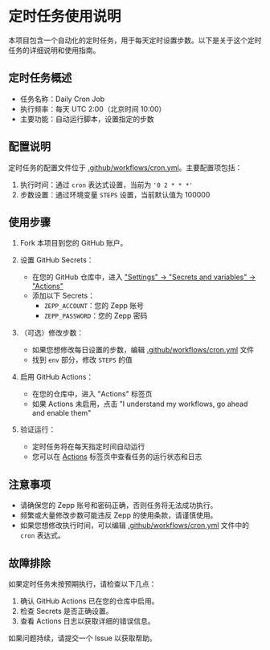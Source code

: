 # 定时任务使用说明

本项目包含一个自动化的定时任务，用于每天定时设置步数。以下是关于这个定时任务的详细说明和使用指南。

## 定时任务概述

- 任务名称：Daily Cron Job
- 执行频率：每天 UTC 2:00（北京时间 10:00）
- 主要功能：自动运行脚本，设置指定的步数

## 配置说明

定时任务的配置文件位于 [.github/workflows/cron.yml](./.github/workflows/cron.yml)。主要配置项包括：

1. 执行时间：通过 `cron` 表达式设置，当前为 `'0 2 * * *'`
2. 步数设置：通过环境变量 `STEPS` 设置，当前默认值为 100000

## 使用步骤

1. Fork 本项目到您的 GitHub 账户。

2. 设置 GitHub Secrets：
   - 在您的 GitHub 仓库中，进入 ["Settings" -> "Secrets and variables" -> "Actions"](../../settings/secrets/actions)
   - 添加以下 Secrets：
     - `ZEPP_ACCOUNT`：您的 Zepp 账号
     - `ZEPP_PASSWORD`：您的 Zepp 密码

3. （可选）修改步数：
   - 如果您想修改每日设置的步数，编辑 [.github/workflows/cron.yml](./.github/workflows/cron.yml) 文件
   - 找到 `env` 部分，修改 `STEPS` 的值

4. 启用 GitHub Actions：
   - 在您的仓库中，进入 "Actions" 标签页
   - 如果 Actions 未启用，点击 "I understand my workflows, go ahead and enable them"

5. 验证运行：
   - 定时任务将在每天指定时间自动运行
   - 您可以在 [Actions](../../actions) 标签页中查看任务的运行状态和日志

## 注意事项

- 请确保您的 Zepp 账号和密码正确，否则任务将无法成功执行。
- 频繁或大量修改步数可能违反 Zepp 的使用条款，请谨慎使用。
- 如果您想修改执行时间，可以编辑 [.github/workflows/cron.yml](./.github/workflows/cron.yml) 文件中的 `cron` 表达式。

## 故障排除

如果定时任务未按预期执行，请检查以下几点：

1. 确认 GitHub Actions 已在您的仓库中启用。
2. 检查 Secrets 是否正确设置。
3. 查看 Actions 日志以获取详细的错误信息。

如果问题持续，请提交一个 Issue 以获取帮助。
